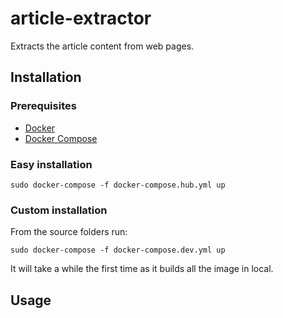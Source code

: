 # article-extractor
Extracts the article content from web pages.

## Installation

### Prerequisites
- [Docker](https://docs.docker.com/engine/installation/)
- [Docker Compose](https://docs.docker.com/compose/install/)

### Easy installation
`sudo docker-compose -f docker-compose.hub.yml up`

### Custom installation
From the source folders run:

`sudo docker-compose -f docker-compose.dev.yml up`

It will take a while the first time as it builds all the image in local.

## Usage
